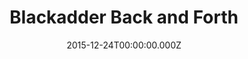 ---
title: "Blackadder Back and Forth"
year: 1999
date: 2015-12-24T00:00:00.000Z
permalink: /almanac/movies/2015-12-24-blackadder-back-and-forth/index.html
rating: 3
---